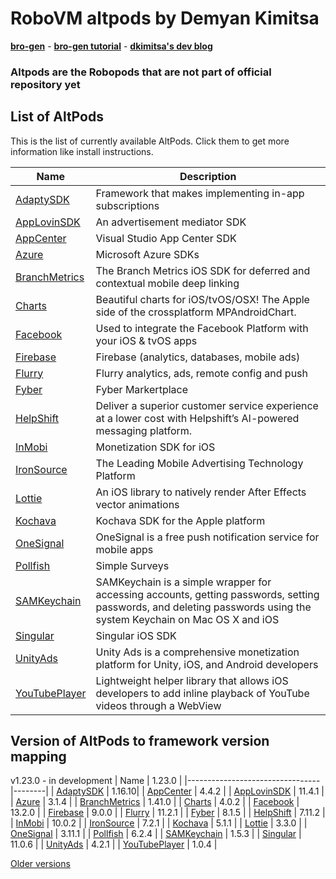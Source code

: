 # RoboVM altpods by Demyan Kimitsa
[**bro-gen**](https://github.com/dkimitsa/robovm-bro-gen) -
[**bro-gen tutorial**](https://dkimitsa.github.io/2017/10/19/bro-gen-tutorial/) -
[**dkimitsa's dev blog**](https://dkimitsa.github.io/)

### Altpods are the Robopods that are not part of official repository yet


## List of AltPods

This is the list of currently available AltPods. Click them to get more information like install instructions.

| Name                            | Description                                                                                                                                                        |
|---------------------------------|--------------------------------------------------------------------------------------------------------------------------------------------------------------------|
| [AdaptySDK](adapty/)            | Framework that makes implementing in-app subscriptions                                                                                                             |
| [AppLovinSDK](applovinsdk/)     | An advertisement mediator SDK                                                                                                                                      |
| [AppCenter](appcenter/)         | Visual Studio App Center SDK                                                                                                                                       |
| [Azure](azure/)                 | Microsoft Azure SDKs                                                                                                                                               |
| [BranchMetrics](branchmetrics/) | The Branch Metrics iOS SDK for deferred and contextual mobile deep linking                                                                                         |
| [Charts](charts/)               | Beautiful charts for iOS/tvOS/OSX! The Apple side of the crossplatform MPAndroidChart.                                                                             |
| [Facebook](facebook/)           | Used to integrate the Facebook Platform with your iOS & tvOS apps                                                                                                  |
| [Firebase](firebase/)           | Firebase (analytics, databases, mobile ads)                                                                                                                        |
| [Flurry](flurry/)               | Flurry analytics, ads, remote config and push                                                                                                                      |
| [Fyber](fyber/)                 | Fyber Markertplace                                                                                                                                                 |
| [HelpShift](helpshift/)         | Deliver a superior customer service experience at a lower cost with Helpshift’s AI-powered messaging platform.                                                     |
| [InMobi](inmobi/)               | Monetization SDK for iOS                                                                                                                                           |
| [IronSource](ironsource/)       | The Leading Mobile Advertising Technology Platform                                                                                                                 |
| [Lottie](lottie/)               | An iOS library to natively render After Effects vector animations                                                                                                  |
| [Kochava](kochava/)             | Kochava SDK for the Apple platform                                                                                                                                 |
| [OneSignal](onesignal/)         | OneSignal is a free push notification service for mobile apps                                                                                                      |
| [Pollfish](pollfish/)           | Simple Surveys                                                                                                                                                     |
| [SAMKeychain](samkeychain/)     | SAMKeychain is a simple wrapper for accessing accounts, getting passwords, setting passwords, and deleting passwords using the system Keychain on Mac OS X and iOS |
| [Singular](singular/)           | Singular iOS SDK                                                                                                                                                   |
| [UnityAds](unitryads/)          | Unity Ads is a comprehensive monetization platform for Unity, iOS, and Android developers                                                                          |
| [YouTubePlayer](youtube/)       | Lightweight helper library that allows iOS developers to add inline playback of YouTube videos through a WebView                                                   |


## Version of AltPods to framework version mapping

v1.23.0 - in development
| Name                            | 1.23.0 |
|---------------------------------|--------|
| [AdaptySDK](adapty/)            | 1.16.10|
| [AppCenter](appcenter/)         | 4.4.2  |
| [AppLovinSDK](applovinsdk/)     | 11.4.1 |
| [Azure](azure/)                 | 3.1.4  |
| [BranchMetrics](branchmetrics/) | 1.41.0 |
| [Charts](charts/)               | 4.0.2  |
| [Facebook](facebook/)           | 13.2.0 |
| [Firebase](firebase/)           | 9.0.0  |
| [Flurry](flurry/)               | 11.2.1 |
| [Fyber](fyber/)                 | 8.1.5  |
| [HelpShift](helpshift/)         | 7.11.2 |
| [InMobi](inmobi/)               | 10.0.2 |
| [IronSource](ironsource/)       | 7.2.1  |
| [Kochava](kochava/)             | 5.1.1  |
| [Lottie](lottie/)               | 3.3.0  |
| [OneSignal](onesignal/)         | 3.11.1 |
| [Pollfish](pollfish/)           | 6.2.4  |
| [SAMKeychain](samkeychain/)     | 1.5.3  |
| [Singular](singular/)           | 11.0.6 |
| [UnityAds](unityads/)           | 4.2.1  |
| [YouTubePlayer](youtube/)       | 1.0.4  |

[Older versions](CHANGELOG.md)